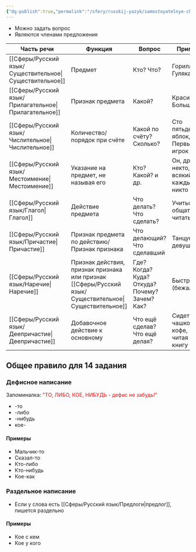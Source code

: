 ```yaml
---
{"dg-publish":true,"permalink":"/sfery/russkij-yazyk/samostoyatelnye-chasti-rechi/","tags":["Русский"]}
---
```


- Можно задать вопрос
- Являются членами предложения

| Часть речи          | Функция                                                            | Вопрос                                        | Пример                                   |
| ------------------- | ------------------------------------------------------------------ | --------------------------------------------- | ---------------------------------------- |
| [[Сферы/Русский язык/Существительное\|Существительное]] | Предмет                                                            | Кто? Что?                                     | Горилла, Гуляка                          |
| [[Сферы/Русский язык/Прилагательное\|Прилагательное]]  | Признак предмета                                                   | Какой?                                        | Красивый, Большая                        |
| [[Сферы/Русский язык/Числительное\|Числительное]]    | Количество/порядок при счёте                                       | Какой по счёту? Сколько?                      | Сто пятьдесят яблок, Первый игрок        |
| [[Сферы/Русский язык/Местоимение\|Местоимение]]     | Указание на предмет, не называя его                                | Кто? Какой? и др.                             | Он, другой, некто, всякий, каждый, никто |
| [[Сферы/Русский язык/Глагол\|Глагол]]          | Действие предмета                                                  | Что делать? Что сделать?                      | Учиться, общаться, читать                |
| [[Сферы/Русский язык/Причастие\|Причастие]]       | Признак предмета по действию/Признак признака                      | Что делающий? Что сделавший                   | Танцующая девушка                        |
| [[Сферы/Русский язык/Наречие\|Наречие]]         | Признак действия, признак признака или признак [[Сферы/Русский язык/Существительное\|Существительное]] | Где? Когда? Куда? Откуда? Почему? Зачем? Как? | Быстро (бежал)                           |
| [[Сферы/Русский язык/Деепричастие\|Деепричастие]]    | Добавочное действие к основному                                    | Что ещё сделав? Что ещё делая?                | Сидеть за чашкой кофе, читая книгу       |
## Общее правило для 14 задания 
### Дефисное написание
Запоминалка: <font color="#ff0000">"ТО, ЛИБО, КОЕ, НИБУДЬ - дефис не забудь!"</font>
- -то
- -либо
- -нибудь
- кое-
#### Примеры 
- Мальчик-то
- Сказал-то
- Кто-либо
- Кто-нибудь
- Кое-как 
### Раздельное написание
- Если у слова есть [[Сферы/Русский язык/Предлоги\|предлог]], пишется раздельно 
#### Примеры 
- Кое с кем
- Кое у кого




